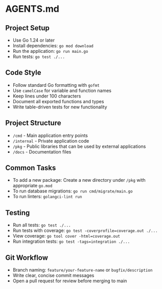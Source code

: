 # AGENTS.md

## Project Setup
- Use Go 1.24 or later
- Install dependencies: `go mod download`
- Run the application: `go run main.go`
- Run tests: `go test ./...`

## Code Style
- Follow standard Go formatting with `gofmt`
- Use `camelCase` for variable and function names
- Keep lines under 100 characters
- Document all exported functions and types
- Write table-driven tests for new functionality

## Project Structure
- `/cmd` - Main application entry points
- `/internal` - Private application code
- `/pkg` - Public libraries that can be used by external applications
- `/docs` - Documentation files

## Common Tasks
- To add a new package: Create a new directory under `/pkg` with appropriate `go.mod`
- To run database migrations: `go run cmd/migrate/main.go`
- To run linters: `golangci-lint run`

## Testing
- Run all tests: `go test ./...`
- Run tests with coverage: `go test -coverprofile=coverage.out ./...`
- View coverage: `go tool cover -html=coverage.out`
- Run integration tests: `go test -tags=integration ./...`

## Git Workflow
- Branch naming: `feature/your-feature-name` or `bugfix/description`
- Write clear, concise commit messages
- Open a pull request for review before merging to main
